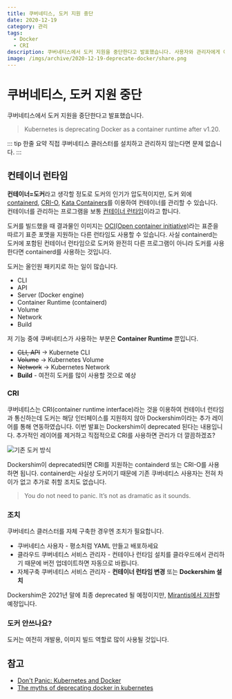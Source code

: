 ```yaml
---
title: 쿠버네티스, 도커 지원 중단
date: 2020-12-19
category: 관리
tags:
  - Docker
  - CRI
description: 쿠버네티스에서 도커 지원을 중단한다고 발표했습니다. 사용자와 관리자에게 어떤 의미가 있는지 알아봅니다.
image: /imgs/archive/2020-12-19-deprecate-docker/share.png
---
```


# 쿠버네티스, 도커 지원 중단

<blog-title-info :page="$page" />

쿠버네티스에서 도커 지원을 중단한다고 발표했습니다.

> Kubernetes is deprecating Docker as a container runtime after v1.20.

::: tip 한줄 요약
직접 쿠버네티스 클러스터를 설치하고 관리하지 않는다면 문제 없습니다.
:::

## 컨테이너 런타임

**컨테이너=도커**라고 생각할 정도로 도커의 인기가 압도적이지만, 도커 외에 [containerd](https://containerd.io/), [CRI-O](https://cri-o.io/), [Kata Containers](https://katacontainers.io/)를 이용하여 컨테이너를 관리할 수 있습니다. 컨테이너를 관리하는 프로그램을 보통 [컨테이너 런타임](https://kubernetes.io/ko/docs/setup/production-environment/container-runtimes/)이라고 합니다.

도커를 빌드했을 때 결과물인 이미지는 [OCI(Open container initiative)](https://opencontainers.org/)라는 표준을 따르기 표준 포맷을 지원하는 다른 런타임도 사용할 수 있습니다. 사실 containerd는 도커에 포함된 컨테이너 런타임으로 도커와 완전히 다른 프로그램이 아니라 도커를 사용한다면 containerd를 사용하는 것입니다.

도커는 올인원 패키지로 하는 일이 많습니다.

- CLI
- API
- Server (Docker engine)
- Container Runtime (containerd)
- Volume
- Network
- Build

저 기능 중에 쿠버네티스가 사용하는 부분은 **Container Runtime** 뿐입니다.

- ~~CLI, API~~ → Kubernete CLI
- ~~Volume~~ → Kubernetes Volume
- ~~Network~~ → Kubernetes Network
- **Build** - 여전히 도커를 많이 사용할 것으로 예상

### CRI

쿠버네티스는 CRI(container runtime interface)라는 것을 이용하여 컨테이너 런타임과 통신하는데 도커는 해당 인터페이스를 지원하지 않아 Dockershim이라는 추가 레이어를 통해 연동하였습니다. 이번 발표는 Dockershim이 deprecated 된다는 내용입니다. 추가적인 레이어를 제거하고 직접적으로 CRI를 사용하면 관리가 더 깔끔하겠죠?

<img :src="$withBase('/imgs/archive/2020-12-19-deprecate-docker/dockershim.jpg')" alt="기존 도커 방식">

Dockershim이 deprecated되면 CRI를 지원하는 containderd 또는 CRI-O를 사용하면 됩니다. containerd는 사실상 도커이기 때문에 기존 쿠버네티스 사용자는 전혀 차이가 없고 추가로 취할 조치도 없습니다.

> You do not need to panic. It’s not as dramatic as it sounds.

### 조치

쿠버네티스 클러스터를 자체 구축한 경우엔 조치가 필요합니다.

- 쿠버네티스 사용자 - 평소처럼 YAML 만들고 배포하세요
- 클라우드 쿠버네티스 서비스 관리자 - 컨테이나 런타임 설치를 클라우드에서 관리하기 때문에 버전 업데이트하면 자동으로 바뀝니다.
- 자체구축 쿠버네티스 서비스 관리자 - **컨테이너 런타임 변경** 또는 **Dockershim 설치**

Dockershim은 2021년 말에 최종 deprecated 될 예정이지만, [Mirantis에서 지원](https://www.mirantis.com/blog/mirantis-to-take-over-support-of-kubernetes-dockershim-2/)할 예정입니다.

### 도커 안쓰나요?

도커는 여전히 개발용, 이미지 빌드 역할로 많이 사용될 것입니다.

## 참고

- [Don't Panic: Kubernetes and Docker](https://kubernetes.io/blog/2020/12/02/dont-panic-kubernetes-and-docker/)
- [The myths of deprecating docker in kubernetes](https://www.slideshare.net/JoHoon1/the-myths-of-deprecating-docker-in-kubernetes)
